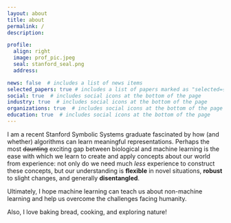```yaml
---
layout: about
title: about
permalink: /
description: 

profile:
  align: right
  image: prof_pic.jpeg
  seal: stanford_seal.png
  address: 

news: false  # includes a list of news items
selected_papers: true # includes a list of papers marked as "selected={true}"
social: true  # includes social icons at the bottom of the page
industry: true  # includes social icons at the bottom of the page
organizations: true  # includes social icons at the bottom of the page
education: true  # includes social icons at the bottom of the page
---
```


I am a recent Stanford Symbolic Systems graduate fascinated by how (and whether) algorithms can learn meaningful representations. Perhaps the most <s>daunting</s> exciting gap between biological and machine learning is the ease with which we learn to create and apply concepts about our world from experience: not only do we need much <i>less</i> experience to construct these concepts, but our understanding is <b>flexible</b> in novel situations, <b>robust</b> to slight changes, and generally <b>disentangled</b>. 

Ultimately, I hope machine learning can teach us about non-machine learning and help us overcome the challenges facing humanity.

Also, I love baking bread, cooking, and exploring nature!
